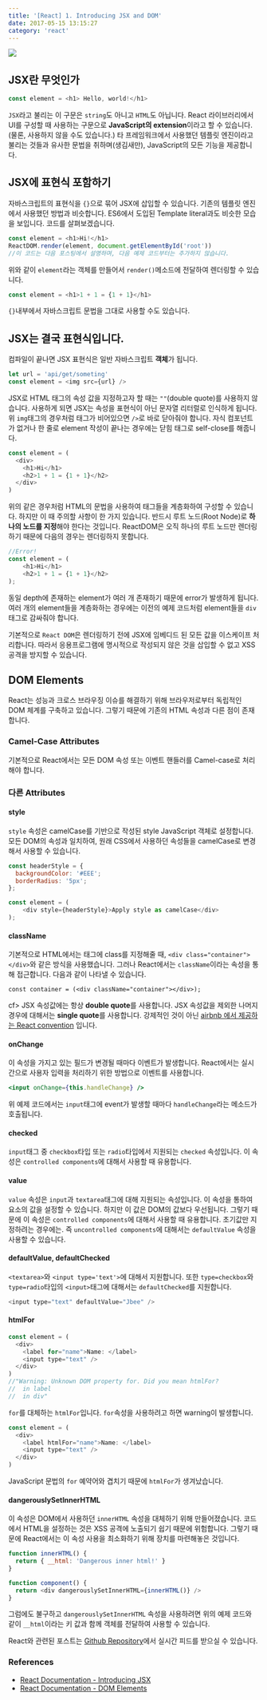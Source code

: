 ```yaml
---
title: '[React] 1. Introducing JSX and DOM'
date: 2017-05-15 13:15:27
category: 'react'
---
```


![](/images/react_logo.png)

## JSX란 무엇인가

```js
const element = <h1> Hello, world!</h1>
```

`JSX`라고 불리는 이 구문은 `string`도 아니고 `HTML`도 아닙니다. React 라이브러리에서 UI를 구성할 때 사용하는 구문으로 **JavaScript의 extension**이라고 할 수 있습니다.(물론, 사용하지 않을 수도 있습니다.) 타 프레임워크에서 사용했던 템플릿 엔진이라고 불리는 것들과 유사한 문법을 취하며(생김새만), JavaScript의 모든 기능을 제공합니다.

## JSX에 표현식 포함하기

자바스크립트의 표현식을 `{}`으로 묶어 JSX에 삽입할 수 있습니다. 기존의 템플릿 엔진에서 사용했던 방법과 비슷합니다. ES6에서 도입된 Template literal과도 비슷한 모습을 보입니다. 코드를 살펴보겠습니다.

```js
const element = <h1>Hi!</h1>
ReactDOM.render(element, document.getElementById('root'))
//이 코드는 다음 포스팅에서 설명하며, 다음 예제 코드부터는 추가하지 않습니다.
```

위와 같이 `element`라는 객체를 만들어서 `render()`메소드에 전달하여 렌더링할 수 있습니다.

```js
const element = <h1>1 + 1 = {1 + 1}</h1>
```

`{}`내부에서 자바스크립트 문법을 그대로 사용할 수도 있습니다.

## JSX는 결국 표현식입니다.

컴파일이 끝나면 JSX 표현식은 일반 자바스크립트 **객체**가 됩니다.

```js
let url = 'api/get/someting'
const element = <img src={url} />
```

JSX로 HTML 태그의 속성 값을 지정하고자 할 때는 `""`(double quote)를 사용하지 않습니다. 사용하게 되면 JSX는 속성을 표현식이 아닌 문자열 리터럴로 인식하게 됩니다. 위 `img`태그의 경우처럼 태그가 비어있으면 `/>`로 바로 닫아줘야 합니다. 자식 컴포넌트가 없거나 한 줄로 element 작성이 끝나는 경우에는 닫힘 태그로 self-close를 해줍니다.

```js
const element = (
  <div>
    <h1>Hi</h1>
    <h2>1 + 1 = {1 + 1}</h2>
  </div>
)
```

위의 같은 경우처럼 HTML의 문법을 사용하여 태그들을 계층화하여 구성할 수 있습니다. 하지만 이 때 주의할 사항이 한 가지 있습니다. 반드시 루트 노드(Root Node)로 **하나의 노드를 지정**해야 한다는 것입니다. ReactDOM은 오직 하나의 루트 노드만 렌더링하기 때문에 다음의 경우는 렌더링하지 못합니다.

```js
//Error!
const element = (
    <h1>Hi</h1>
    <h2>1 + 1 = {1 + 1}</h2>
);
```

동일 depth에 존재하는 element가 여러 개 존재하기 때문에 error가 발생하게 됩니다. 여러 개의 element들을 계층화하는 경우에는 이전의 예제 코드처럼 element들을 `div`태그로 감싸줘야 합니다.

기본적으로 `React DOM`은 렌더링하기 전에 JSX에 임베디드 된 모든 값을 이스케이프 처리합니다. 따라서 응용프로그램에 명시적으로 작성되지 않은 것을 삽입할 수 없고 XSS 공격을 방지할 수 있습니다.

## DOM Elements

React는 성능과 크로스 브라우징 이슈를 해결하기 위해 브라우저로부터 독립적인 DOM 체계를 구축하고 있습니다. 그렇기 때문에 기존의 HTML 속성과 다른 점이 존재합니다.

### Camel-Case Attributes

기본적으로 React에서는 모든 DOM 속성 또는 이벤트 핸들러를 Camel-case로 처리해야 합니다.

### 다른 Attributes

#### style

`style` 속성은 camelCase를 기반으로 작성된 style JavaScript 객체로 설정합니다. 모든 DOM의 속성과 일치하여, 원래 CSS에서 사용하던 속성들을 camelCase로 변경해서 사용할 수 있습니다.

```js
const headerStyle = {
  backgroundColor: '#EEE';
  borderRadius: '5px';
};

const element = (
    <div style={headerStyle}>Apply style as camelCase</div>
);
```

#### className

기본적으로 HTML에서는 태그에 class를 지정해줄 때, `<div class="container"></div>`와 같은 방식을 사용했습니다. 그러나 React에서는 `className`이라는 속성을 통해 접근합니다. 다음과 같이 나타낼 수 있습니다.

```JSX
const container = (<div className="container"></div>);
```

cf> JSX 속성값에는 항상 **double quote**를 사용합니다. JSX 속성값을 제외한 나머지 경우에 대해서는 **single quote**를 사용합니다. 강제적인 것이 아닌 [airbnb 에서 제공하는 React convention](https://github.com/apple77y/javascript/tree/master/react) 입니다.

#### onChange

이 속성을 가지고 있는 필드가 변경될 때마다 이벤트가 발생합니다. React에서는 실시간으로 사용자 입력을 처리하기 위한 방법으로 이벤트를 사용합니다.

```jsx
<input onChange={this.handleChange} />
```

위 예제 코드에서는 `input`태그에 event가 발생할 때마다 `handleChange`라는 메소드가 호출됩니다.

#### checked

`input`태그 중 `checkbox`타입 또는 `radio`타입에서 지원되는 `checked` 속성입니다. 이 속성은 `controlled components`에 대해서 사용할 때 유용합니다.

#### value

`value` 속성은 `input`과 `textarea`태그에 대해 지원되는 속성입니다. 이 속성을 통하여 요소의 값을 설정할 수 있습니다. 하지만 이 값은 DOM의 값보다 우선됩니다. 그렇기 때문에 이 속성은 `controlled components`에 대해서 사용할 때 유용합니다. 초기값만 지정하려는 경우에는. 즉 `uncontrolled components`에 대해서는 `defaultValue` 속성을 사용할 수 있습니다.

#### defaultValue, defaultChecked

`<textarea>`와 `<input type='text'>`에 대해서 지원합니다. 또한 `type=checkbox`와 `type=radio`타입의 `<input>`태그에 대해서는 `defaultChecked`를 지원합니다.

```js
<input type="text" defaultValue="Jbee" />
```

#### htmlFor

```js
const element = (
  <div>
    <label for="name">Name: </label>
    <input type="text" />
  </div>
)
//"Warning: Unknown DOM property for. Did you mean htmlFor?
//  in label
//  in div"
```

`for`를 대체하는 `htmlFor`입니다. `for`속성을 사용하려고 하면 warning이 발생합니다.

```js
const element = (
  <div>
    <label htmlFor="name">Name: </label>
    <input type="text" />
  </div>
)
```

JavaScript 문법의 `for` 예약어와 겹치기 때문에 `htmlFor`가 생겨났습니다.

#### dangerouslySetInnerHTML

이 속성은 DOM에서 사용하던 `innerHTML` 속성을 대체하기 위해 만들어졌습니다. 코드에서 HTML을 설정하는 것은 XSS 공격에 노출되기 쉽기 때문에 위험합니다. 그렇기 때문에 React에서는 이 속성 사용을 최소화하기 위해 장치를 마련해놓은 것입니다.

```js
function innerHTML() {
  return { __html: 'Dangerous inner html!' }
}

function component() {
  return <div dangerouslySetInnerHTML={innerHTML()} />
}
```

그럼에도 불구하고 `dangerouslySetInnerHTML` 속성을 사용하려면 위의 예제 코드와 같이 `__html`이라는 키 값과 함께 객체를 전달하여 사용할 수 있습니다.

React와 관련된 포스트는 [Github Repository](https://github.com/JaeYeopHan/react_tutorial_with_docs)에서 실시간 피드를 받으실 수 있습니다.

### References

- [React Documentation - Introducing JSX](https://facebook.github.io/react/docs/introducing-jsx.html)
- [React Documentation - DOM Elements](https://facebook.github.io/react/docs/dom-elements.html)
